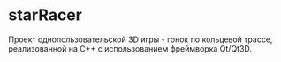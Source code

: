 # starRacer
Проект однопользовательской 3D игры - гонок по кольцевой трассе, реализованной на С++ с использованием фреймворка Qt/Qt3D. 
